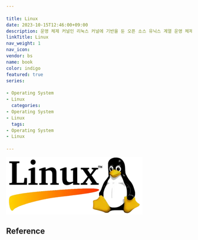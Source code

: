 ```yaml
---

title: Linux
date: 2023-10-15T12:46:00+09:00
description: 운영 체제 커널인 리눅스 커널에 기반을 둔 오픈 소스 유닉스 계열 운영 체제 계열
linkTitle: Linux
nav_weight: 1
nav_icon:
vendor: bs
name: book
color: indigo
featured: true
series:

- Operating System
- Linux
  categories:
- Operating System
- Linux
  tags:
- Operating System
- Linux

---
```


![Linux](linux.webp#center)

## Reference
